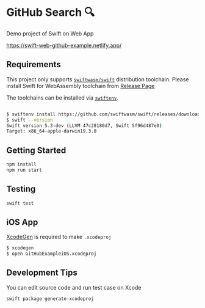 # GitHub Search 🔍

Demo project of Swift on Web App

https://swift-web-github-example.netlify.app/

## Requirements

This project only supports [`swiftwasm/swift`](https://github.com/swiftwasm/swift) distribution toolchain. Please install Swift for WebAssembly toolchain from [Release Page](https://github.com/swiftwasm/swift/releases)

The toolchains can be installed via [`swiftenv`](https://github.com/kylef/swiftenv).

```sh

$ swiftenv install https://github.com/swiftwasm/swift/releases/download/swift-wasm-DEVELOPMENT-SNAPSHOT-2020-05-10-a/swift-wasm-DEVELOPMENT-SNAPSHOT-2020-05-10-a-osx.tar.gz
$ swift --version
Swift version 5.3-dev (LLVM 47c28180d7, Swift 5f96d487e0)
Target: x86_64-apple-darwin19.3.0
```

## Getting Started

```sh
npm install
npm run start
```

## Testing

```sh
swift test
```

## iOS App

[XcodeGen](https://github.com/yonaskolb/XcodeGen/) is required to make `.xcodeproj`

```sh
$ xcodegen
$ open GitHubExampleiOS.xcodeproj
```


## Development Tips

You can edit source code and run test case on Xcode

```sh
swift package generate-xcodeproj
```
